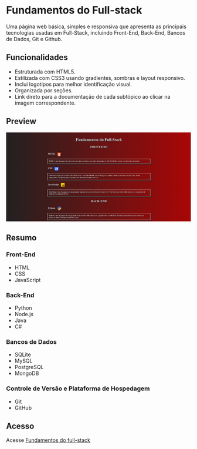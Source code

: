 # Fundamentos do Full-stack

Uma página web básica, simples e responsiva que apresenta as principais tecnologias usadas em Full-Stack, incluindo Front-End, Back-End, Bancos de Dados, Git e Github.

## Funcionalidades

- Estruturada com HTML5.
- Estilizada com CSS3 usando gradientes, sombras e layout responsivo.
- Inclui logotipos para melhor identificação visual.
- Organizada por seções.
- Link direto para a documentação de cada subtópico ao clicar na imagem correspondente.

## Preview

![preview](assets/preview.png)

## Resumo

### Front-End

- HTML
- CSS
- JavaScript

### Back-End

- Python
- Node.js
- Java
- C#

### Bancos de Dados

- SQLite
- MySQL
- PostgreSQL
- MongoDB

### Controle de Versão e Plataforma de Hospedagem

- Git
- GitHub

## Acesso

Acesse [Fundamentos do full-stack](https://gui-main.github.io/fundamentos-do-full-stack/)